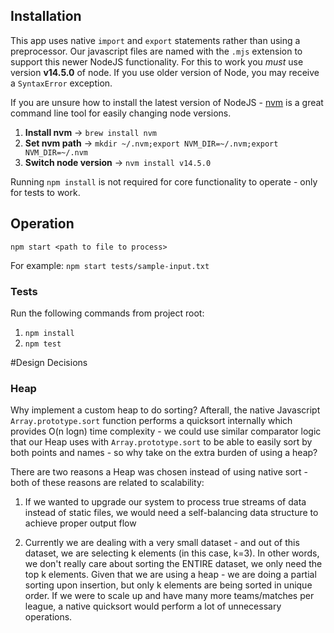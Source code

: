 ## Installation

This app uses native `import` and `export` statements rather than using a preprocessor. Our javascript files are named with the `.mjs` extension to support this newer NodeJS functionality.
For this to work you *must* use version **v14.5.0** of node. If you use older version of Node, you may receive a `SyntaxError` exception.

If you are unsure how to install the latest version of NodeJS - [nvm](https://nodesource.com/blog/installing-node-js-tutorial-using-nvm-on-mac-os-x-and-ubuntu/) is a great command line tool for easily changing node versions.

1. **Install nvm** -> `brew install nvm`
2. **Set nvm path** -> `mkdir ~/.nvm;export NVM_DIR=~/.nvm;export NVM_DIR=~/.nvm`
2. **Switch node version** -> `nvm install v14.5.0`

Running `npm install` is not required for core functionality to operate - only for tests to work.

## Operation

`npm start <path to file to process>` 

For example: `npm start tests/sample-input.txt`

### Tests

Run the following commands from project root:

1. `npm install`
2. `npm test`


#Design Decisions

### Heap

Why implement a custom heap to do sorting? Afterall, the native Javascript `Array.prototype.sort` function performs a quicksort internally which provides O(n logn) time complexity - we could 
use similar comparator logic that our Heap uses with `Array.prototype.sort` to be able to easily sort by both points and names - so why take on the extra burden of using a heap?

There are two reasons a Heap was chosen instead of using native sort - both of these reasons are related to scalability:

1. If we wanted to upgrade our system to process true streams of data instead of static files, we would need a self-balancing data structure to achieve proper output flow

2. Currently we are dealing with a very small dataset - and out of this dataset, we are selecting k elements (in this case, k=3). In other words, we don't really care about sorting the ENTIRE dataset, we only need the top k elements. Given that we are using a heap - we are doing a partial sorting upon insertion, but only k elements are being sorted in unique order. If we were to scale up and have many more teams/matches per league, a native quicksort would perform a lot of unnecessary operations.
